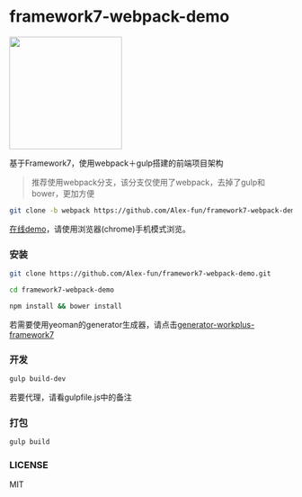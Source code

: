 # framework7-webpack-demo

<img src="https://dn-cnode.qbox.me/FggySaifXShKXx-Rp9c5gxh6Gox0" width="200" center>

基于Framework7，使用webpack＋gulp搭建的前端项目架构

> 推荐使用webpack分支，该分支仅使用了webpack，去掉了gulp和bower，更加方便

```bash
git clone -b webpack https://github.com/Alex-fun/framework7-webpack-demo.git
```

[在线demo](https://hejx.herokuapp.com/f7/)，请使用浏览器(chrome)手机模式浏览。

### 安装
```bash
git clone https://github.com/Alex-fun/framework7-webpack-demo.git

cd framework7-webpack-demo

npm install && bower install

```

若需要使用yeoman的generator生成器，请点击[generator-workplus-framework7](https://github.com/WorkPlusFE/generator-workplus-framework7)


### 开发

```bash
gulp build-dev
```

若要代理，请看gulpfile.js中的备注


### 打包

``` bash
gulp build
```

### LICENSE
MIT

